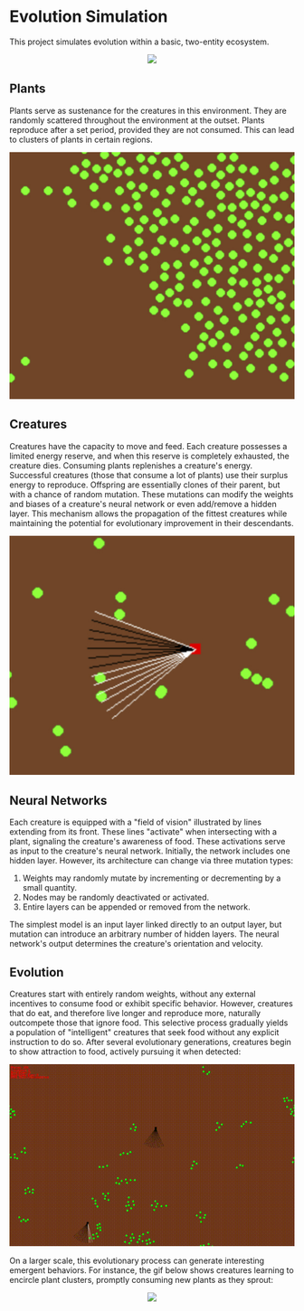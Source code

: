 # Evolution Simulation

This project simulates evolution within a basic, two-entity ecosystem.

<p align="center">
  <img src="media/gameplay.png"/>
</p>

## Plants
Plants serve as sustenance for the creatures in this environment. They are randomly scattered throughout the environment at the outset. Plants reproduce after a set period, provided they are not consumed. This can lead to clusters of plants in certain regions.

<p align="center">
  <img src="media/plant.png"/>
</p>

## Creatures
Creatures have the capacity to move and feed. Each creature possesses a limited energy reserve, and when this reserve is completely exhausted, the creature dies. Consuming plants replenishes a creature's energy. Successful creatures (those that consume a lot of plants) use their surplus energy to reproduce. Offspring are essentially clones of their parent, but with a chance of random mutation. These mutations can modify the weights and biases of a creature's neural network or even add/remove a hidden layer. This mechanism allows the propagation of the fittest creatures while maintaining the potential for evolutionary improvement in their descendants.

<p align="center">
  <img src="media/creature.png"/>
</p>

## Neural Networks
Each creature is equipped with a "field of vision" illustrated by lines extending from its front. These lines "activate" when intersecting with a plant, signaling the creature's awareness of food. These activations serve as input to the creature's neural network. Initially, the network includes one hidden layer. However, its architecture can change via three mutation types:
1. Weights may randomly mutate by incrementing or decrementing by a small quantity.
2. Nodes may be randomly deactivated or activated.
3. Entire layers can be appended or removed from the network.

The simplest model is an input layer linked directly to an output layer, but mutation can introduce an arbitrary number of hidden layers. The neural network's output determines the creature's orientation and velocity.

## Evolution
Creatures start with entirely random weights, without any external incentives to consume food or exhibit specific behavior. However, creatures that do eat, and therefore live longer and reproduce more, naturally outcompete those that ignore food. This selective process gradually yields a population of "intelligent" creatures that seek food without any explicit instruction to do so. After several evolutionary generations, creatures begin to show attraction to food, actively pursuing it when detected:

<p align="center">
  <img src="media/sim1.gif"/>
</p>

On a larger scale, this evolutionary process can generate interesting emergent behaviors. For instance, the gif below shows creatures learning to encircle plant clusters, promptly consuming new plants as they sprout:

<p align="center">
  <img src="media/sim2.gif"/>
</p>
